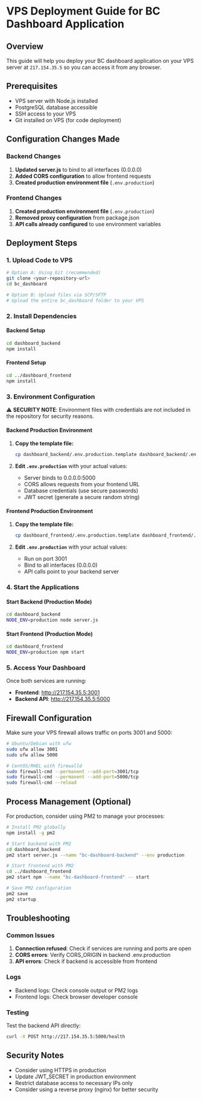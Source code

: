 # VPS Deployment Guide for BC Dashboard Application

## Overview
This guide will help you deploy your BC dashboard application on your VPS server at `217.154.35.5` so you can access it from any browser.

## Prerequisites
- VPS server with Node.js installed
- PostgreSQL database accessible
- SSH access to your VPS
- Git installed on VPS (for code deployment)

## Configuration Changes Made

### Backend Changes
1. **Updated server.js** to bind to all interfaces (0.0.0.0)
2. **Added CORS configuration** to allow frontend requests
3. **Created production environment file** (`.env.production`)

### Frontend Changes
1. **Created production environment file** (`.env.production`)
2. **Removed proxy configuration** from package.json
3. **API calls already configured** to use environment variables

## Deployment Steps

### 1. Upload Code to VPS
```bash
# Option A: Using Git (recommended)
git clone <your-repository-url>
cd bc_dashboard

# Option B: Upload files via SCP/SFTP
# Upload the entire bc_dashboard folder to your VPS
```

### 2. Install Dependencies

#### Backend Setup
```bash
cd dashboard_backend
npm install
```

#### Frontend Setup
```bash
cd ../dashboard_frontend
npm install
```

### 3. Environment Configuration

⚠️ **SECURITY NOTE**: Environment files with credentials are not included in the repository for security reasons.

#### Backend Production Environment
1. **Copy the template file:**
   ```bash
   cp dashboard_backend/.env.production.template dashboard_backend/.env.production
   ```

2. **Edit `.env.production`** with your actual values:
   - Server binds to 0.0.0.0:5000
   - CORS allows requests from your frontend URL
   - Database credentials (use secure passwords)
   - JWT secret (generate a secure random string)

#### Frontend Production Environment
1. **Copy the template file:**
   ```bash
   cp dashboard_frontend/.env.production.template dashboard_frontend/.env.production
   ```

2. **Edit `.env.production`** with your actual values:
   - Run on port 3001
   - Bind to all interfaces (0.0.0.0)
   - API calls point to your backend server

### 4. Start the Applications

#### Start Backend (Production Mode)
```bash
cd dashboard_backend
NODE_ENV=production node server.js
```

#### Start Frontend (Production Mode)
```bash
cd dashboard_frontend
NODE_ENV=production npm start
```

### 5. Access Your Dashboard
Once both services are running:
- **Frontend**: http://217.154.35.5:3001
- **Backend API**: http://217.154.35.5:5000

## Firewall Configuration
Make sure your VPS firewall allows traffic on ports 3001 and 5000:

```bash
# Ubuntu/Debian with ufw
sudo ufw allow 3001
sudo ufw allow 5000

# CentOS/RHEL with firewalld
sudo firewall-cmd --permanent --add-port=3001/tcp
sudo firewall-cmd --permanent --add-port=5000/tcp
sudo firewall-cmd --reload
```

## Process Management (Optional)
For production, consider using PM2 to manage your processes:

```bash
# Install PM2 globally
npm install -g pm2

# Start backend with PM2
cd dashboard_backend
pm2 start server.js --name "bc-dashboard-backend" --env production

# Start frontend with PM2
cd ../dashboard_frontend
pm2 start npm --name "bc-dashboard-frontend" -- start

# Save PM2 configuration
pm2 save
pm2 startup
```

## Troubleshooting

### Common Issues
1. **Connection refused**: Check if services are running and ports are open
2. **CORS errors**: Verify CORS_ORIGIN in backend .env.production
3. **API errors**: Check if backend is accessible from frontend

### Logs
- Backend logs: Check console output or PM2 logs
- Frontend logs: Check browser developer console

### Testing
Test the backend API directly:
```bash
curl -X POST http://217.154.35.5:5000/health
```

## Security Notes
- Consider using HTTPS in production
- Update JWT_SECRET in production environment
- Restrict database access to necessary IPs only
- Consider using a reverse proxy (nginx) for better security
